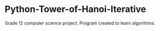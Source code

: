 # Python-Tower-of-Hanoi-Iterative
Grade 12 computer science project. Program created to learn algorithms.

